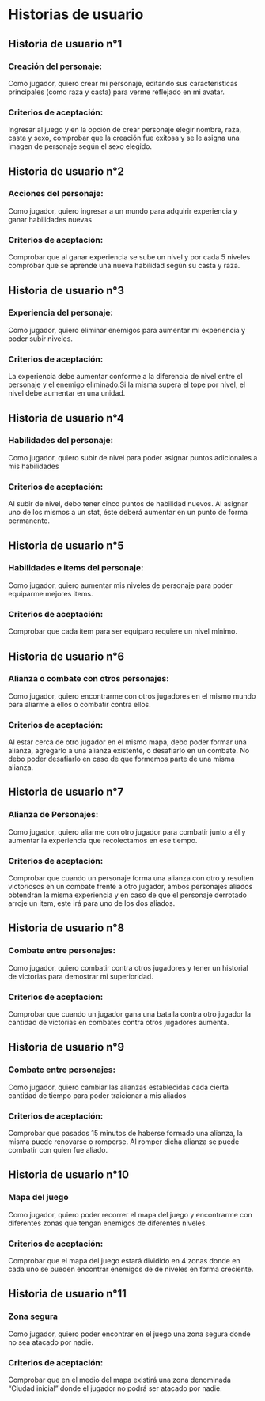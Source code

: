 # Historias de usuario

## Historia de usuario n°1

### Creación del personaje:

Como jugador, quiero crear mi personaje, editando sus características principales (como raza y casta) para verme reflejado en mi avatar.

### Criterios de aceptación:

Ingresar al juego y en la opción de crear personaje elegir nombre, raza, casta y sexo, comprobar que la creación fue exitosa y se le asigna una imagen de personaje según el sexo elegido.

## Historia de usuario n°2

### Acciones del personaje:

Como jugador, quiero ingresar a un mundo para adquirir experiencia y ganar habilidades nuevas

### Criterios de aceptación:

Comprobar que al ganar experiencia se sube un nivel y por cada 5 niveles comprobar que se aprende una nueva habilidad según su casta y raza.

## Historia de usuario n°3

### Experiencia del personaje:

Como jugador, quiero eliminar enemigos para aumentar mi experiencia y poder subir niveles.

### Criterios de aceptación:

La experiencia debe aumentar conforme a la diferencia de nivel entre el personaje y el enemigo eliminado.Si la misma supera el tope por nivel, el nivel debe aumentar en una unidad.

## Historia de usuario n°4

### Habilidades del personaje:

Como jugador, quiero subir de nivel para poder asignar puntos adicionales a mis habilidades

### Criterios de aceptación:

Al subir de nivel, debo tener cinco puntos de habilidad nuevos. Al asignar uno de los mismos a un stat, éste deberá aumentar en un punto de forma permanente.

## Historia de usuario n°5

### Habilidades e items del personaje:

Como jugador, quiero aumentar mis niveles de personaje para poder equiparme mejores items.

### Criterios de aceptación:

Comprobar que cada ítem para ser equiparo requiere un nivel mínimo.

## Historia de usuario n°6
 
### Alianza o combate con otros personajes:
 
Como jugador, quiero encontrarme con otros jugadores en el mismo mundo para aliarme a ellos o combatir contra ellos.
 
### Criterios de aceptación:
 
Al estar cerca de otro jugador en el mismo mapa, debo poder formar una alianza, agregarlo a una alianza existente, o desafiarlo en un combate.
No debo poder desafiarlo en caso de que formemos parte de una misma alianza.

## Historia de usuario n°7
 
### Alianza de Personajes:
 
Como jugador, quiero aliarme con otro jugador para combatir junto a él y aumentar la experiencia que recolectamos en ese tiempo.
 
### Criterios de aceptación:
 
Comprobar que cuando un personaje forma una alianza con otro y resulten victoriosos en un combate frente a otro jugador, ambos personajes aliados obtendrán la misma experiencia y en caso de que el personaje derrotado arroje un item, este irá para uno de los dos aliados.
 
## Historia de usuario n°8
 
### Combate entre personajes:
 
Como jugador, quiero combatir contra otros jugadores y tener un historial de victorias para demostrar mi superioridad.
 
### Criterios de aceptación:
 
Comprobar que cuando un jugador gana una batalla contra otro jugador la cantidad de victorias en combates contra otros jugadores aumenta. 
 
## Historia de usuario n°9
 
### Combate entre personajes:
 
Como jugador, quiero cambiar las alianzas establecidas cada cierta cantidad de tiempo para poder traicionar a mis aliados
 
### Criterios de aceptación:
 
Comprobar que pasados  15 minutos de haberse formado una alianza, la misma puede renovarse o romperse. Al romper dicha alianza se puede combatir con quien fue aliado.

## Historia de usuario n°10

### Mapa del juego

Como jugador, quiero poder recorrer el mapa del juego y encontrarme con diferentes zonas que tengan enemigos de diferentes niveles.

### Criterios de aceptación:

Comprobar que el mapa del juego estará dividido en 4 zonas donde en cada uno se pueden encontrar enemigos de de niveles en forma creciente.

## Historia de usuario n°11

### Zona segura

Como jugador, quiero poder encontrar en el juego una zona segura donde no sea atacado por nadie.

### Criterios de aceptación:

Comprobar que en el medio del mapa existirá una zona denominada “Ciudad inicial” donde el jugador no podrá ser atacado por nadie.

